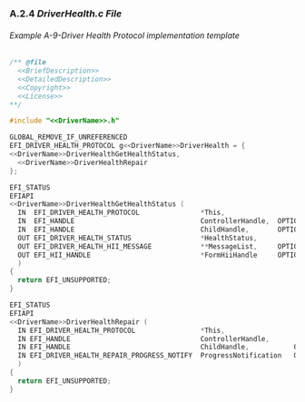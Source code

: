 <!--- @file
  A.2.4 _DriverHealth.c File_

  Copyright (c) 2012-2018, Intel Corporation. All rights reserved.<BR>

  Redistribution and use in source (original document form) and 'compiled'
  forms (converted to PDF, epub, HTML and other formats) with or without
  modification, are permitted provided that the following conditions are met:

  1) Redistributions of source code (original document form) must retain the
     above copyright notice, this list of conditions and the following
     disclaimer as the first lines of this file unmodified.

  2) Redistributions in compiled form (transformed to other DTDs, converted to
     PDF, epub, HTML and other formats) must reproduce the above copyright
     notice, this list of conditions and the following disclaimer in the
     documentation and/or other materials provided with the distribution.

  THIS DOCUMENTATION IS PROVIDED BY TIANOCORE PROJECT "AS IS" AND ANY EXPRESS OR
  IMPLIED WARRANTIES, INCLUDING, BUT NOT LIMITED TO, THE IMPLIED WARRANTIES OF
  MERCHANTABILITY AND FITNESS FOR A PARTICULAR PURPOSE ARE DISCLAIMED. IN NO
  EVENT SHALL TIANOCORE PROJECT  BE LIABLE FOR ANY DIRECT, INDIRECT, INCIDENTAL,
  SPECIAL, EXEMPLARY, OR CONSEQUENTIAL DAMAGES (INCLUDING, BUT NOT LIMITED TO,
  PROCUREMENT OF SUBSTITUTE GOODS OR SERVICES; LOSS OF USE, DATA, OR PROFITS;
  OR BUSINESS INTERRUPTION) HOWEVER CAUSED AND ON ANY THEORY OF LIABILITY,
  WHETHER IN CONTRACT, STRICT LIABILITY, OR TORT (INCLUDING NEGLIGENCE OR
  OTHERWISE) ARISING IN ANY WAY OUT OF THE USE OF THIS DOCUMENTATION, EVEN IF
  ADVISED OF THE POSSIBILITY OF SUCH DAMAGE.

-->

### A.2.4 _DriverHealth.c File_

###### Example A-9-Driver Health Protocol implementation template

```c
/** @file
  <<BriefDescription>>
  <<DetailedDescription>>
  <<Copyright>>
  <<License>>
**/

#include "<<DriverName>>.h"

GLOBAL_REMOVE_IF_UNREFERENCED
EFI_DRIVER_HEALTH_PROTOCOL g<<DriverName>>DriverHealth = {
<<DriverName>>DriverHealthGetHealthStatus,
  <<DriverName>>DriverHealthRepair
};

EFI_STATUS
EFIAPI
<<DriverName>>DriverHealthGetHealthStatus (
  IN  EFI_DRIVER_HEALTH_PROTOCOL               *This,
  IN  EFI_HANDLE                               ControllerHandle,  OPTIONAL
  IN  EFI_HANDLE                               ChildHandle,       OPTIONAL
  OUT EFI_DRIVER_HEALTH_STATUS                 *HealthStatus,
  OUT EFI_DRIVER_HEALTH_HII_MESSAGE            **MessageList,     OPTIONAL
  OUT EFI_HII_HANDLE                           *FormHiiHandle     OPTIONAL
  )
{
  return EFI_UNSUPPORTED;
}

EFI_STATUS
EFIAPI
<<DriverName>>DriverHealthRepair (
  IN EFI_DRIVER_HEALTH_PROTOCOL                *This,
  IN EFI_HANDLE                                ControllerHandle,
  IN EFI_HANDLE                                ChildHandle,           OPTIONAL
  IN EFI_DRIVER_HEALTH_REPAIR_PROGRESS_NOTIFY  ProgressNotification   OPTIONAL
  )
{
  return EFI_UNSUPPORTED;
}
```
